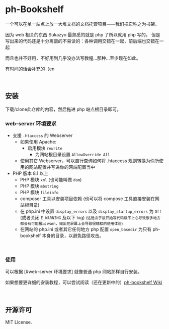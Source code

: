 # ph-Bookshelf

一个可以在单一站点上放一大堆文档的文档托管项目——我们把它称之为书架。

因为 web 相关的东西 Sukazyo 最熟悉的就是 php 了所以就用 php 写的。
但是写出来的代码还是十分离谱的不易读的：各种调用交错在一起，前后端也交错在一起

而且也并不好用，不好用到几乎没办法写教程...那种...至少现在如此。

有时间的话会补充的（en

<br/>

## 安装

下载/clone此仓库的内容，然后拖进 php 站点根目录即可。

### web-server 环境要求

- 支援 `.htaccess` 的 Webserver
  - 如果使用 Apache:
    - 启用模块 `rewrite`
      - 为网站根目录设置 `AllowOverride All`
  - 使用其它 Webserver，可以自行查询如何将 .htaccess 规则转换为你所使用的网站配置并写进你的网站配置当中
- PHP 版本 8.1 以上
  - PHP 模块 `xml` (也可能叫做 `dom`)
  - PHP 模块 `mbstring`
  - PHP 模块 `fileinfo`
  - composer 工具以安装项目依赖 (也可以将 compose 工具直接安装在网站根目录)
  - 在 php.ini 中设置 `display_errors` 以及 `display_startup_errors` 为 `Off` (或者关闭 `E_WARNING` 及以下 log) <small>(这是由于最开始写代码极不上心导致很多地方都会有可能报出 warn，输出在屏幕上会导致很糟糕的使用体验)</small>
  - 在网站的 php.ini 或者其它任何地方 php 配置 `open_basedir` 为只有 ph-bookshelf 本身的目录，以避免路径攻击。

<br/>

### 使用

可以根据 [#web-server 环境要求] 就像普通 php 网站那样自行安装。

如果想要更详细的安装教程，可以尝试阅读（还在更新中的）[ph-bookshelf Wiki](https://book.sukazyo.cc/ph-bookshelf)

<br/>

## 开源许可

MIT License.
